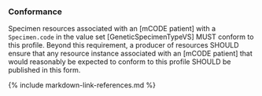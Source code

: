 ### Conformance

Specimen resources associated with an [mCODE patient] with a `Specimen.code` in the value set [GeneticSpecimenTypeVS] MUST conform to this profile. Beyond this requirement, a producer of resources SHOULD ensure that any resource instance associated with an [mCODE patient] that would reasonably be expected to conform to this profile SHOULD be published in this form.

{% include markdown-link-references.md %}